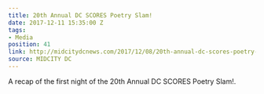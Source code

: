 ```yaml
---
title: 20th Annual DC SCORES Poetry Slam!
date: 2017-12-11 15:35:00 Z
tags:
- Media
position: 41
link: http://midcitydcnews.com/2017/12/08/20th-annual-dc-scores-poetry-slam/
source: MIDCITY DC
---
```


A recap of the first night of the 20th Annual DC SCORES Poetry Slam!.